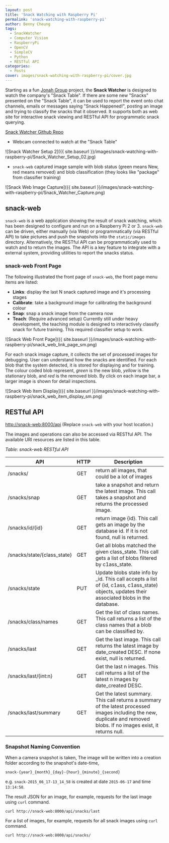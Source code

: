 ```yaml
---
layout: post
title: 'Snack Watching with Raspberry Pi'
permalink: 'snack-watching-with-raspberry-pi'
author: Benny Cheung
tags:
  - SnackWatcher
  - Computer Vision
  - RaspberryPi
  - OpenCV
  - SimpleCV
  - Python
  - RESTful API
categories:
  - Posts
cover: images/snack-watching-with-raspberry-pi/cover.jpg
---
```

<!--excerpt.start-->
Starting as a fun [Jonah Group](http://www.jonahgroup.com) project,
the **Snack Watcher** is designed to watch the company's "Snack Table". If there are
some new "Snacks" presented on the "Snack Table", it can be used to report the
event onto chat channels, emails or messages saying "Snack Happened!", posting
an image and trying to classify the snacks that it observed. It supports both as
web site for interactive snack viewing and RESTful API for programmatic snack querying.
<!--excerpt.end-->

[Snack Watcher Github Repo](https://github.com/jonahgroup/SnackWatcher)

* Webcam connected to watch at the "Snack Table"

![Snack Watcher Setup 2]({{ site.baseurl }}/images/snack-watching-with-raspberry-pi/Snack_Watcher_Setup_02.jpg)

* `snack-web` captured image sample with blob status (green means New, red means removed) and blob classification (they looks like "package" from classifier training)

![Snack Web Image Capture]({{ site.baseurl }}/images/snack-watching-with-raspberry-pi/Snack_Watcher_Capture.png)

## snack-web
`snack-web` is a web application showing the result of snack watching, which has
been designed to configure and run on a Raspberry Pi 2 or 3. `snack-web` can
be driven, either manually (via Web) or programmatically (via RESTful API) to
take pictures and push the snapshots into the `static/images` directory. Alternatively, the
RESTful API can be programmatically used to watch and to return the images. The API is
a key feature to integrate with a external system, providing utilities to
report the snacks status.

### snack-web Front Page
The following illustrated the front page of `snack-web`, the front page menu items are listed:

- **Links**: display the last N snack captured image and it's processing stages
- **Calibrate**: take a background image for calibrating the background colour
- **Snap**: snap a snack image from the camera now
- **Teach**: (Require advanced setup) Currently still under heavy development, the teaching module is designed to interactively classify snack for future training. This required classifier setup to work.

![Snack Web Front Page]({{ site.baseurl }}/images/snack-watching-with-raspberry-pi/snack_web_link_page_sm.png)

For each snack image capture, it collects the set of processed images for debugging. User can understand how the snacks are identified. For each blob that the system detected, it is stored for displaying and for training. The colour coded blob represent, *green* is the new blob, *yellow* is the stationary blob, and *red* is the removed blob. By click on each image bar, a larger image is shown for detail inspections.

![Snack Web Item Display]({{ site.baseurl }}/images/snack-watching-with-raspberry-pi/snack_web_item_display_sm.png)

## RESTful API
<http://snack-web:8000/api>
(Replace `snack-web` with your host location.)

The images and operations can also be accessed via RESTful API. The available URI resources are listed in this table.

*Table: snack-web RESTful API*

| API | HTTP | Description |
|-----|------|-------------|
| /snacks/ | GET | return all images, that could be a lot of images
| /snacks/snap | GET | take a snapshot and return the latest image. This call takes a snapshot and returns the processed image.
| /snacks/id/{id} | GET | return image {id}. This call gets an image by the database id. If it is not found, null is returned.
| /snacks/state/{class_state} | GET | Get all blobs matched the given class_state. This call gets a list of blobs filtered by c1ass_state.
| /snacks/state | PUT | Update blobs state info by _id. This call accepts a list of (id, c1ass, c1ass_state) objects, updates their associated blobs in the database.
| /snacks/class/names | GET | Get the list of class names. This call returns a list of the class names that a blob can be classified by.
| /snacks/last | GET | Get the last image. This call returns the latest image by date_created DESC. If none exist, null is returned.
| /snacks/last/{int:n} | GET | Get the last n images. This call returns a list of the latest n images by date_created DESC.
| /snacks/last/summary | GET | Get the latest summary. This call returns a summary of the latest processed images including the new, duplicate and removed blobs. If no images exist, it returns null.

### Snapshot Naming Convention

When a camera snapshot is taken, The image will be written into a creation folder according to the snapshot's date-time,

```
snack-{year}_{month}_{day}-{hour}_{minute}_{second}
```

e.g. `snack-2015_06_17-13_14_58` is created at date `2015-06-17` and time `13:14:58`.


The result JSON for an image, for example, requests for the last image using `curl` command.

```
curl http://snack-web:8000/api/snacks/last
```

For a list of images, for example, requests for all snack images using `curl` command.

```
curl http://snack-web:8000/api/snacks/
```
